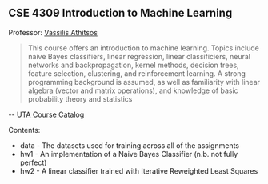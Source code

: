 CSE 4309 Introduction to Machine Learning
---

Professor: [Vassilis Athitsos](http://vlm1.uta.edu/~athitsos/)

>This course offers an introduction to machine learning. Topics include naive 
>Bayes classifiers, linear regression, linear classificiers, neural networks 
>and backpropagation, kernel methods, decision trees, feature selection, 
>clustering, and reinforcement learning. A strong programming background is 
>assumed, as well as familiarity with linear algebra (vector and matrix 
>operations), and knowledge of basic probability theory and statistics

-- [UTA Course Catalog](http://catalog.uta.edu/coursedescriptions/cse/)

Contents:  
- data - The datasets used for training across all of the assignments
- hw1 - An implementation of a Naive Bayes Classifier (n.b. not fully perfect)
- hw2 - A linear classifier trained with Iterative Reweighted Least Squares 

